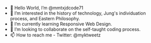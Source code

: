 - 👋 Hello World, I’m @mmtxjdcode71
- 👀 I’m interested in the history of technology, Jung's individuation process, and Eastern Philosophy.
- 🌱 I’m currently learning Responsive Web Design.
- 💞️ I’m looking to collaborate on the self-taught coding process.
- 📫 How to reach me - Twitter: @myktweetz

<!---
mmtxjdcode71/mmtxjdcode71 is a ✨ special ✨ repository because its `README.md` (this file) appears on your GitHub profile.
You can click the Preview link to take a look at your changes.
--->
